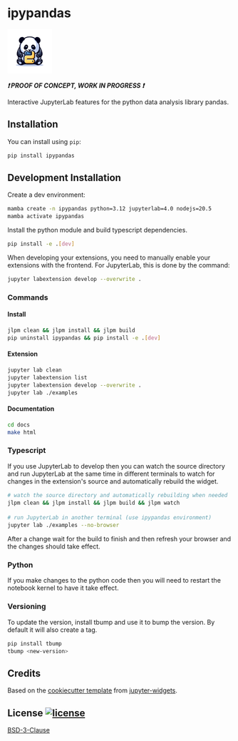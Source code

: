 
# ipypandas

<a href="https://github.com/tensorware/ipypandas">
    <img src="https://raw.githubusercontent.com/tensorware/ipypandas/main/docs/source/static/images/logo.png" width="100"/>
</a>

***❗ PROOF OF CONCEPT, WORK IN PROGRESS ❗***

Interactive JupyterLab features for the python data analysis library pandas.

## Installation
You can install using `pip`:
```bash
pip install ipypandas
```

## Development Installation
Create a dev environment:
```bash
mamba create -n ipypandas python=3.12 jupyterlab=4.0 nodejs=20.5
mamba activate ipypandas
```

Install the python module and build typescript dependencies.
```bash
pip install -e .[dev]
```

When developing your extensions, you need to manually enable your extensions with the frontend. For JupyterLab, this is done by the command:
```bash
jupyter labextension develop --overwrite .
```

### Commands

#### Install
```bash
jlpm clean && jlpm install && jlpm build
pip uninstall ipypandas && pip install -e .[dev]
```

#### Extension
```bash
jupyter lab clean
jupyter labextension list
jupyter labextension develop --overwrite .
jupyter lab ./examples
```

#### Documentation
```bash
cd docs
make html
```

### Typescript
If you use JupyterLab to develop then you can watch the source directory and run JupyterLab at the same time in different
terminals to watch for changes in the extension's source and automatically rebuild the widget.
```bash
# watch the source directory and automatically rebuilding when needed
jlpm clean && jlpm install && jlpm build && jlpm watch

# run JupyterLab in another terminal (use ipypandas environment)
jupyter lab ./examples --no-browser
```

After a change wait for the build to finish and then refresh your browser and the changes should take effect.

### Python
If you make changes to the python code then you will need to restart the notebook kernel to have it take effect.

### Versioning
To update the version, install tbump and use it to bump the version.
By default it will also create a tag.
```bash
pip install tbump
tbump <new-version>
```

## Credits
Based on the [cookiecutter template](https://github.com/jupyter-widgets/widget-ts-cookiecutter) from [jupyter-widgets](https://github.com/jupyter-widgets).

## License [![license](https://img.shields.io/github/license/tensorware/ipypandas)](#license-)
[BSD-3-Clause](https://github.com/tensorware/ipypandas/blob/main/LICENSE)
